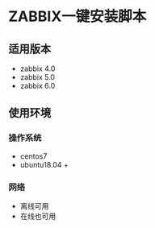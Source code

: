 # ZABBIX一键安装脚本
## 适用版本
- zabbix 4.0
- zabbix 5.0
- zabbix 6.0
## 使用环境
### 操作系统
- centos7
- ubuntu18.04 +
### 网络
- 离线可用
- 在线也可用
